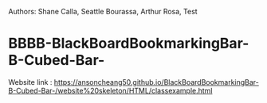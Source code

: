 Authors: Shane Calla, Seattle Bourassa, Arthur Rosa, Test



# BBBB-BlackBoardBookmarkingBar-B-Cubed-Bar-

Website link : https://ansoncheang50.github.io/BlackBoardBookmarkingBar-B-Cubed-Bar-/website%20skeleton/HTML/classexample.html
